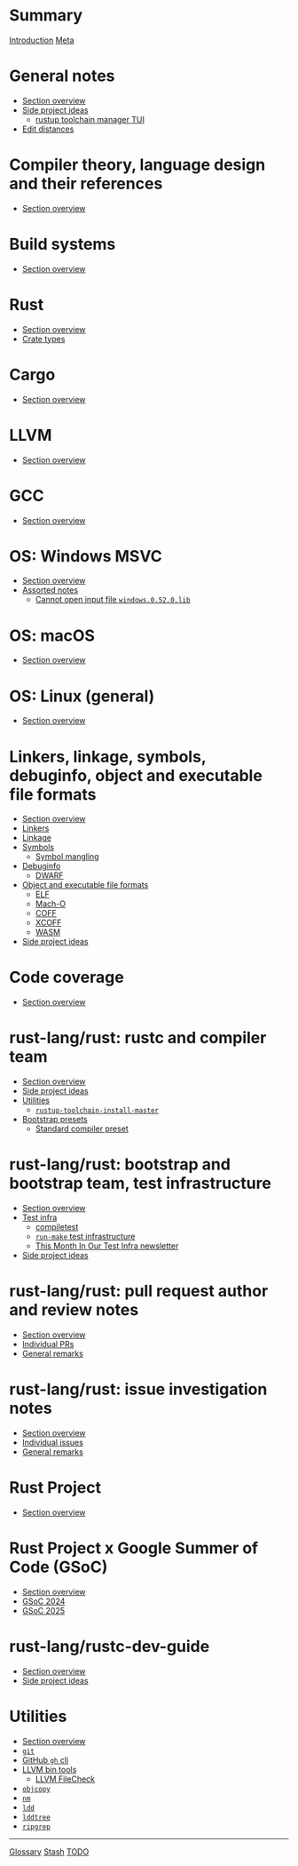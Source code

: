 # Summary

[Introduction](introduction.md)
[Meta](meta.md)

# General notes

- [Section overview](general/README.md)
- [Side project ideas](general/side-project-ideas/README.md)
    - [rustup toolchain manager TUI](general/side-project-ideas/rustup-toolchain-manager-tui.md)
- [Edit distances]()

# Compiler theory, language design and their references

- [Section overview]()

# Build systems

- [Section overview]()

# Rust

- [Section overview]()
- [Crate types]()

# Cargo

- [Section overview]()

# LLVM

- [Section overview]()

# GCC

- [Section overview]()

# OS: Windows MSVC

- [Section overview]()
- [Assorted notes](os/windows-msvc/assorted-notes/README.md)
    - [Cannot open input file `windows.0.52.0.lib`](os/windows-msvc/assorted-notes/windows-rs-linking.md)

# OS: macOS

- [Section overview]()

# OS: Linux (general)

- [Section overview]()

# Linkers, linkage, symbols, debuginfo, object and executable file formats

- [Section overview]()
- [Linkers]()
- [Linkage]()
- [Symbols]()
    - [Symbol mangling]()
- [Debuginfo]()
    - [DWARF]()
- [Object and executable file formats]()
    - [ELF]()
    - [Mach-O]()
    - [COFF]()
    - [XCOFF]()
    - [WASM]()
- [Side project ideas]()

# Code coverage

- [Section overview]()

# rust-lang/rust: rustc and compiler team

- [Section overview]()
- [Side project ideas]()
- [Utilities](rust-lang/rust/compiler/utilities/README.md)
    - [`rustup-toolchain-install-master`](rust-lang/rust/compiler/utilities/rustup-toolchain-install-master.md)
- [Bootstrap presets](rust-lang/rust/compiler/bootstrap-presets/README.md)
    - [Standard compiler preset](rust-lang/rust/compiler/bootstrap-presets/standard-compiler-preset.md)

# rust-lang/rust: bootstrap and bootstrap team, test infrastructure

- [Section overview](bootstrap/README.md)
- [Test infra](bootstrap/test-infra/README.md)
    - [compiletest](bootstrap/test-infra/compiletest/README.md)
    - [`run-make` test infrastructure](bootstrap/test-infra/run-make/README.md)
    - [This Month In Our Test Infra newsletter](bootstrap/test-infra/newsletter/README.md)
- [Side project ideas]()

# rust-lang/rust: pull request author and review notes

- [Section overview](rust-lang/rust/pr-notes/README.md)
- [Individual PRs]()
- [General remarks]()

# rust-lang/rust: issue investigation notes

- [Section overview](rust-lang/rust/issue-notes/README.md)
- [Individual issues](rust-lang/rust/issue-notes/issues/README.md)
- [General remarks]()

# Rust Project

- [Section overview]()

# Rust Project x Google Summer of Code (GSoC)

- [Section overview](gsoc/README.md)
- [GSoC 2024]()
- [GSoC 2025]()

# rust-lang/rustc-dev-guide

- [Section overview]()
- [Side project ideas]()

# Utilities

- [Section overview](utilities/README.md)
- [`git`]()
- [GitHub `gh` cli]()
- [LLVM bin tools]()
    - [LLVM FileCheck]()
- [`objcopy`]()
- [`nm`]()
- [`ldd`]()
- [`lddtree`]()
- [`ripgrep`]()

---

[Glossary](glossary.md)
[Stash](stash.md)
[TODO](todo.md)
